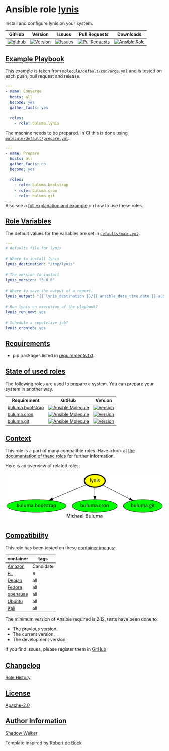 # Ansible role [lynis](https://galaxy.ansible.com/ui/standalone/roles/buluma/lynis/documentation)

Install and configure lynis on your system.

|GitHub|Version|Issues|Pull Requests|Downloads|
|------|-------|------|-------------|---------|
|[![github](https://github.com/buluma/ansible-role-lynis/actions/workflows/molecule.yml/badge.svg)](https://github.com/buluma/ansible-role-lynis/actions/workflows/molecule.yml)|[![Version](https://img.shields.io/github/release/buluma/ansible-role-lynis.svg)](https://github.com/buluma/ansible-role-lynis/releases/)|[![Issues](https://img.shields.io/github/issues/buluma/ansible-role-lynis.svg)](https://github.com/buluma/ansible-role-lynis/issues/)|[![PullRequests](https://img.shields.io/github/issues-pr-closed-raw/buluma/ansible-role-lynis.svg)](https://github.com/buluma/ansible-role-lynis/pulls/)|[![Ansible Role](https://img.shields.io/ansible/role/d/buluma/lynis)](https://galaxy.ansible.com/ui/standalone/roles/buluma/lynis/documentation)|

## [Example Playbook](#example-playbook)

This example is taken from [`molecule/default/converge.yml`](https://github.com/buluma/ansible-role-lynis/blob/master/molecule/default/converge.yml) and is tested on each push, pull request and release.

```yaml
---
- name: Converge
  hosts: all
  become: yes
  gather_facts: yes

  roles:
    - role: buluma.lynis
```

The machine needs to be prepared. In CI this is done using [`molecule/default/prepare.yml`](https://github.com/buluma/ansible-role-lynis/blob/master/molecule/default/prepare.yml):

```yaml
---
- name: Prepare
  hosts: all
  gather_facts: no
  become: yes

  roles:
    - role: buluma.bootstrap
    - role: buluma.cron
    - role: buluma.git
```

Also see a [full explanation and example](https://buluma.github.io/how-to-use-these-roles.html) on how to use these roles.

## [Role Variables](#role-variables)

The default values for the variables are set in [`defaults/main.yml`](https://github.com/buluma/ansible-role-lynis/blob/master/defaults/main.yml):

```yaml
---
# defaults file for lynis

# Where to install lynis
lynis_destination: "/tmp/lynis"

# The version to install
lynis_version: "3.0.6"

# Where to save the output of a report.
lynis_output: "{{ lynis_destination }}/{{ ansible_date_time.date }}-audit_system.txt"

# Run lynis on execution of the playbook?
lynis_run_now: yes

# Schedule a repetetive job?
lynis_cronjob: yes
```

## [Requirements](#requirements)

- pip packages listed in [requirements.txt](https://github.com/buluma/ansible-role-lynis/blob/master/requirements.txt).

## [State of used roles](#state-of-used-roles)

The following roles are used to prepare a system. You can prepare your system in another way.

| Requirement | GitHub | Version |
|-------------|--------|--------|
|[buluma.bootstrap](https://galaxy.ansible.com/buluma/bootstrap)|[![Ansible Molecule](https://github.com/buluma/ansible-role-bootstrap/actions/workflows/molecule.yml/badge.svg)](https://github.com/buluma/ansible-role-bootstrap/actions/workflows/molecule.yml)|[![Version](https://img.shields.io/github/release/buluma/ansible-role-bootstrap.svg)](https://github.com/shadowwalker/ansible-role-bootstrap)|
|[buluma.cron](https://galaxy.ansible.com/buluma/cron)|[![Ansible Molecule](https://github.com/buluma/ansible-role-cron/actions/workflows/molecule.yml/badge.svg)](https://github.com/buluma/ansible-role-cron/actions/workflows/molecule.yml)|[![Version](https://img.shields.io/github/release/buluma/ansible-role-cron.svg)](https://github.com/shadowwalker/ansible-role-cron)|
|[buluma.git](https://galaxy.ansible.com/buluma/git)|[![Ansible Molecule](https://github.com/buluma/ansible-role-git/actions/workflows/molecule.yml/badge.svg)](https://github.com/buluma/ansible-role-git/actions/workflows/molecule.yml)|[![Version](https://img.shields.io/github/release/buluma/ansible-role-git.svg)](https://github.com/shadowwalker/ansible-role-git)|

## [Context](#context)

This role is a part of many compatible roles. Have a look at [the documentation of these roles](https://buluma.github.io/) for further information.

Here is an overview of related roles:

![dependencies](https://raw.githubusercontent.com/buluma/ansible-role-lynis/png/requirements.png "Dependencies")

## [Compatibility](#compatibility)

This role has been tested on these [container images](https://hub.docker.com/u/buluma):

|container|tags|
|---------|----|
|[Amazon](https://hub.docker.com/repository/docker/buluma/amazonlinux/general)|Candidate|
|[EL](https://hub.docker.com/repository/docker/buluma/enterpriselinux/general)|8|
|[Debian](https://hub.docker.com/repository/docker/buluma/debian/general)|all|
|[Fedora](https://hub.docker.com/repository/docker/buluma/fedora/general)|all|
|[opensuse](https://hub.docker.com/repository/docker/buluma/opensuse/general)|all|
|[Ubuntu](https://hub.docker.com/repository/docker/buluma/ubuntu/general)|all|
|[Kali](https://hub.docker.com/repository/docker/buluma/kali/general)|all|

The minimum version of Ansible required is 2.12, tests have been done to:

- The previous version.
- The current version.
- The development version.

If you find issues, please register them in [GitHub](https://github.com/buluma/ansible-role-lynis/issues)

## [Changelog](#changelog)

[Role History](https://github.com/buluma/ansible-role-lynis/blob/master/CHANGELOG.md)

## [License](#license)

[Apache-2.0](https://github.com/buluma/ansible-role-lynis/blob/master/LICENSE)

## [Author Information](#author-information)

[Shadow Walker](https://buluma.github.io/)


Template inspired by [Robert de Bock](https://github.com/robertdebock)
